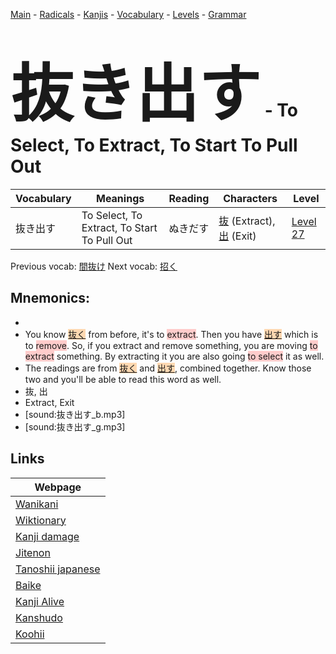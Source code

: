 <style> bigfont {font-size: 100px}</style>
[Main](../README.md) -
[Radicals](../radicals.md) -
[Kanjis](../kanjis.md) -
[Vocabulary](../vocabulary.md) -
[Levels](../levels.md) -
[Grammar](../grammar.md)
# <bigfont> 抜き出す</bigfont> - To Select, To Extract, To Start To Pull Out 

| Vocabulary | Meanings | Reading | Characters | Level |
| --- | --- | --- | --- | --- |
| 抜き出す | To Select, To Extract, To Start To Pull Out | ぬきだす |  [抜](../kanjis/抜.md) (Extract), [出](../kanjis/出.md) (Exit) | [Level 27](../levels/wk_level27.md) |

Previous vocab: [間抜け](間抜け.md) Next vocab: [招く](招く.md) 

## Mnemonics:

* 
* You know <span style="background-color:#fed8b1"> [抜く](https://jisho.org/search/抜く)</span> from before, it's to <span style="background-color:#ffcccb"> extract</span>. Then you have <span style="background-color:#fed8b1"> [出す](https://jisho.org/search/出す)</span> which is to <span style="background-color:#ffcccb"> remove</span>. So, if you extract and remove something, you are moving <span style="background-color:#ffcccb"> to extract</span> something. By extracting it you are also going <span style="background-color:#ffcccb"> to select</span> it as well.
* The readings are from <span style="background-color:#fed8b1"> [抜く](https://jisho.org/search/抜く)</span> and <span style="background-color:#fed8b1"> [出す](https://jisho.org/search/出す)</span>, combined together. Know those two and you'll be able to read this word as well.
* 抜, 出
* Extract, Exit
* [sound:抜き出す_b.mp3]
* [sound:抜き出す_g.mp3]


## Links 

| Webpage |
| --- |
| [Wanikani          ](https://www.wanikani.com/kanji/抜き出す) |
| [Wiktionary        ](https://en.wiktionary.org/wiki/抜き出す) |
| [Kanji damage      ](http://www.kanjidamage.com/kanji/search?utf8=✓&q=抜き出す) |
| [Jitenon           ](https://jitenon.com/kanji/抜き出す) |
| [Tanoshii japanese ](https://www.tanoshiijapanese.com/dictionary/kanji.cfm?k=抜き出す) |
| [Baike             ](https://baike.baidu.com/item/抜き出す) |
| [Kanji Alive       ](https://app.kanjialive.com/抜き出す) |
| [Kanshudo          ](https://www.kanshudo.com/searchmn?q=抜き出す) |
| [Koohii            ](https://kanji.koohii.com/study/kanji/抜き出す) |
